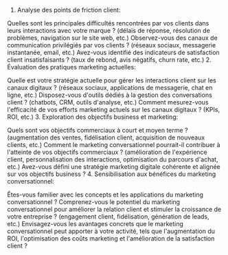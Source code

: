 1. Analyse des points de friction client:

Quelles sont les principales difficultés rencontrées par vos clients dans leurs interactions avec votre marque ? (délais de réponse, résolution de problèmes, navigation sur le site web, etc.)
Observez-vous des canaux de communication privilégiés par vos clients ? (réseaux sociaux, messagerie instantanée, email, etc.)
Avez-vous identifié des indicateurs de satisfaction client insatisfaisants ? (taux de rebond, avis négatifs, churn rate, etc.)
2. Évaluation des pratiques marketing actuelles:

Quelle est votre stratégie actuelle pour gérer les interactions client sur les canaux digitaux ? (réseaux sociaux, applications de messagerie, chat en ligne, etc.)
Disposez-vous d'outils dédiés à la gestion des conversations client ? (chatbots, CRM, outils d'analyse, etc.)
Comment mesurez-vous l'efficacité de vos efforts marketing actuels sur les canaux digitaux ? (KPIs, ROI, etc.)
3. Exploration des objectifs business et marketing:

Quels sont vos objectifs commerciaux à court et moyen terme ? (augmentation des ventes, fidélisation client, acquisition de nouveaux clients, etc.)
Comment le marketing conversationnel pourrait-il contribuer à l'atteinte de vos objectifs commerciaux ? (amélioration de l'expérience client, personnalisation des interactions, optimisation du parcours d'achat, etc.)
Avez-vous défini une stratégie marketing digitale cohérente et alignée sur vos objectifs business ?
4. Sensibilisation aux bénéfices du marketing conversationnel:

Êtes-vous familier avec les concepts et les applications du marketing conversationnel ?
Comprenez-vous le potentiel du marketing conversationnel pour améliorer la relation client et stimuler la croissance de votre entreprise ? (engagement client, fidélisation, génération de leads, etc.)
Envisagez-vous les avantages concrets que le marketing conversationnel peut apporter à votre activité, tels que l'augmentation du ROI, l'optimisation des coûts marketing et l'amélioration de la satisfaction client ?
